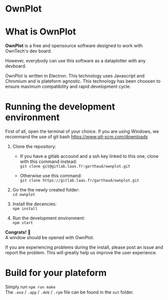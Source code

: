 OwnPlot
=======

What is OwnPlot
===============

**OwnPlot** is a free and opensource software designed to work with OwnTech's dev board.

However, everybody can use this software as a dataplotter with any devboard.

OwnPlot is written in Electron. This technology uses Javascript and Chromium and is plateform agnostic.
This technology has been choosen to ensure maximum compatibility and rapid development cycle.

Running the development environment
===================================

First of all, open the terminal of your choice.
If you are using Windows, we recommand the use of git bash https://www.git-scm.com/downloads

1. Clone the repository:
    * If you have a gitlab accound and a ssh key linked to this one, clone with this command instead: \
    `git clone git@gitlab.laas.fr:garthaud/ownplot.git`

    * Otherwise use this command: \
    `git clone https://gitlab.laas.fr/garthaud/ownplot.git`

2. Go the the newly created folder: \
`cd ownplot`

3. Install the decencies: \
`npm install`

4. Run the development environment: \
`npm start`

**Congrats!** 🥳 \
A window should be opened with OwnPlot.

If you are experiencing problems during the install, please post an issue and report the problem. This will greatly help us improve the user experience.

Build for your plateform
========================

Simply run `npm run make` \
The `.exe` / `.app` / `.deb` / `.rpm` file can be found in the `out` folder.
